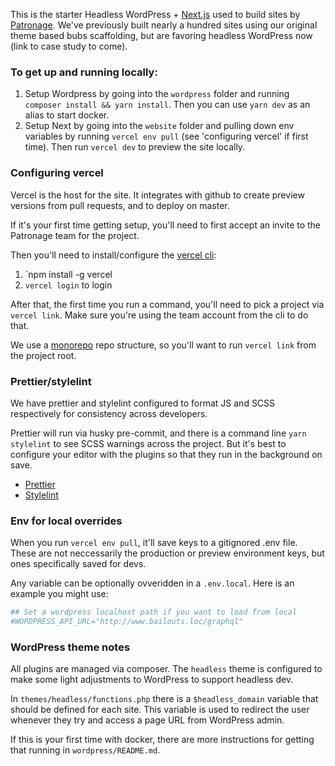 This is the starter Headless WordPress + [Next.js](https://github.com/vercel/next.js) used to build sites by [Patronage](https://www.patronage.org). We've previously built nearly a hundred sites using our original theme based bubs scaffolding, but are favoring headless WordPress now (link to case study to come).

### To get up and running locally:

1. Setup Wordpress by going into the `wordpress` folder and running `composer install && yarn install`. Then you can use `yarn dev` as an alias to start docker.
2. Setup Next by going into the `website` folder and pulling down env variables by running `vercel env pull` (see 'configuring vercel' if first time). Then run `vercel dev` to preview the site locally.

### Configuring vercel

Vercel is the host for the site. It integrates with github to create preview versions from pull requests, and to deploy on master.

If it's your first time getting setup, you'll need to first accept an invite to the Patronage team for the project.

Then you'll need to install/configure the [vercel cli](https://vercel.com/docs/cli):

1. `npm install -g vercel
2. `vercel login` to login

After that, the first time you run a command, you'll need to pick a project via `vercel link`. Make sure you're using the team account from the cli to do that.

We use a [monorepo](https://vercel.com/blog/monorepos) repo structure, so you'll want to run `vercel link` from the project root.

### Prettier/stylelint

We have prettier and stylelint configured to format JS and SCSS respectively for consistency across developers.

Prettier will run via husky pre-commit, and there is a command line `yarn stylelint` to see SCSS warnings across the project. But it's best to configure your editor with the plugins so that they run in the background on save.

- [Prettier](https://marketplace.visualstudio.com/items?itemName=esbenp.prettier-vscode)
- [Stylelint](https://marketplace.visualstudio.com/items?itemName=stylelint.vscode-stylelint)

### Env for local overrides

When you run `vercel env pull`, it'll save keys to a gitignored .env file. These are not neccessarily the production or preview environment keys, but ones specifically saved for devs.

Any variable can be optionally ovveridden in a `.env.local`. Here is an example you might use:

```sh
## Set a wordpress localhost path if you want to load from local
#WORDPRESS_API_URL="http://www.bailouts.loc/graphql"
```

### WordPress theme notes

All plugins are managed via composer. The `headless` theme is configured to make some light adjustments to WordPress to support headless dev.

In `themes/headless/functions.php` there is a `$headless_domain` variable that should be defined for each site. This variable is used to redirect the user whenever they try and access a page URL from WordPress admin.

If this is your first time with docker, there are more instructions for getting that running in `wordpress/README.md`.
